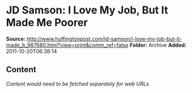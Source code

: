 # JD Samson: I Love My Job, But It Made Me Poorer

**Source:** http://www.huffingtonpost.com/jd-samson/i-love-my-job-but-it-made_b_987680.html?view=print&comm_ref=false
**Folder:** Archive
**Added:** 2011-10-20T06:38:14




## Content
*Content would need to be fetched separately for web URLs*
